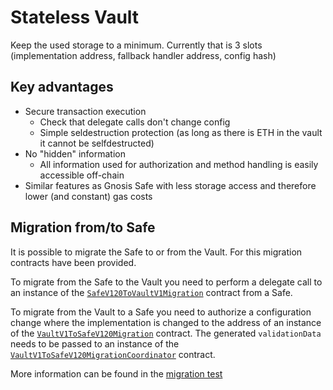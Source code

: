 # Stateless Vault

Keep the used storage to a minimum. Currently that is 3 slots (implementation address, fallback handler address, config hash)

## Key advantages

- Secure transaction execution 
  - Check that delegate calls don't change config
  - Simple seldestruction protection (as long as there is ETH in the vault it cannot be selfdestructed)
- No "hidden" information
  - All information used for authorization and method handling is easily accessible off-chain
- Similar features as Gnosis Safe with less storage access and therefore lower (and constant) gas costs

## Migration from/to Safe

It is possible to migrate the Safe to or from the Vault. For this migration contracts have been provided. 

To migrate from the Safe to the Vault you need to perform a delegate call to an instance of the [`SafeV120ToVaultV1Migration`](./contracts/migration/SafeToVault.sol) contract from a Safe.

To migrate from the Vault to a Safe you need to authorize a configuration change where the implementation is changed to the address of an instance of the [`VaultV1ToSafeV120Migration`](./contracts/migration/VaultToSafe.sol) contract. The generated `validationData` needs to be passed to an instance of the [`VaultV1ToSafeV120MigrationCoordinator`](./contracts/migration/VaultToSafe.sol) contract. 

More information can be found in the [migration test](./test/migration.js)